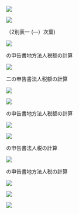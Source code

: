 ![](https://www.nta.go.jp/tmp/4a710799-800a-4760-b285-da6e2604d623/images/67a5ebd73d692e5f4e2f03d3337b45fbc9e92b51827c01ad24ba7b397408f668.jpg)

![](https://www.nta.go.jp/tmp/4a710799-800a-4760-b285-da6e2604d623/images/1f4e08076e7717a26fd654c187958fcf9d03c2fc62b884b1c8223a67ec2c7e95.jpg)

（2别表一 (—）次葉)

![](https://www.nta.go.jp/tmp/4a710799-800a-4760-b285-da6e2604d623/images/b0001ae441063bc679168d1386281b0606651fb731468f69768dffd39a3cdba2.jpg)

の申告書地方法人税额の計算

![](https://www.nta.go.jp/tmp/4a710799-800a-4760-b285-da6e2604d623/images/bd8139edc740f01ea985bea7b5c77d8d246adf217ccbe866c92c27e6ffa3dbe4.jpg)

二の申告書法人税额の計算

![](https://www.nta.go.jp/tmp/4a710799-800a-4760-b285-da6e2604d623/images/86535e30b8cedf07296a62f7343277d09a3826d3c858c62734737bde711ec4a9.jpg)

![](https://www.nta.go.jp/tmp/4a710799-800a-4760-b285-da6e2604d623/images/b2c44f5173609c8a8d6cf65c081d6347e96433ce00704f83a6b0c80b2dbe70be.jpg)

の申告書地方法人税额の計算

![](https://www.nta.go.jp/tmp/4a710799-800a-4760-b285-da6e2604d623/images/8f436811d25872bd7f57655cf9aad7cf8047a519672592b3384eb3abec001294.jpg)

![](https://www.nta.go.jp/tmp/4a710799-800a-4760-b285-da6e2604d623/images/3a69ad8e9498a6469df6b20ee5dd3783a687c67977ab7fa87b05921eeadba12f.jpg)

の申告書法人税の計算

![](https://www.nta.go.jp/tmp/4a710799-800a-4760-b285-da6e2604d623/images/f45221115d39eae00857dcf833f88b4d98ae5ff0a39e31d08acbef181abb6e00.jpg)

の申告書地方法人税の計算

![](https://www.nta.go.jp/tmp/4a710799-800a-4760-b285-da6e2604d623/images/b7ef5460cf324340da1b3bd6f18efd7e0b2088ea0ba1494b0dc203b115f2e7ff.jpg)

![](https://www.nta.go.jp/tmp/4a710799-800a-4760-b285-da6e2604d623/images/aebeb0b32987975be01b281f45988a43baa96978a0bfdfed21d73c57f791abe1.jpg)

![](https://www.nta.go.jp/tmp/4a710799-800a-4760-b285-da6e2604d623/images/8400fdd61f6bf938e3aff70b84434f592b9253980be4765d639d56d7d7091ede.jpg)